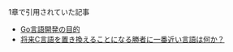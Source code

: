 1章で引用されていた記事

- [Go言語開発の目的](https://golang.org/doc/faq#What_is_the_purpose_of_the_project)
- [将来C言語を置き換えることになる勝者に一番近い言語は何か？](https://www.quora.com/Which-language-has-the-brightest-future-in-replacement-of-C-between-D-Go-and-Rust-And-Why)

